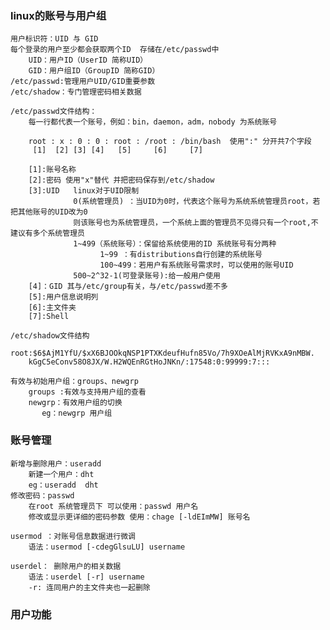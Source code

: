 ### linux的账号与用户组
    用户标识符：UID 与 GID
    每个登录的用户至少都会获取两个ID  存储在/etc/passwd中
        UID：用户ID（UserID 简称UID）
        GID：用户组ID（GroupID 简称GID）
    /etc/passwd:管理用户UID/GID重要参数
    /etc/shadow：专门管理密码相关数据
    
    /etc/passwd文件结构：
        每一行都代表一个账号，例如：bin，daemon，adm，nobody 为系统账号
        
        root : x : 0 : 0 : root : /root : /bin/bash  使用":" 分开共7个字段
         [1]  [2] [3] [4]   [5]     [6]     [7]
          
        [1]:账号名称
        [2]:密码 使用"x"替代 并把密码保存到/etc/shadow
        [3]:UID   linux对于UID限制 
                  0(系统管理员) ：当UID为0时，代表这个账号为系统系统管理员root，若把其他账号的UID改为0
                  则该账号也为系统管理员，一个系统上面的管理员不见得只有一个root,不建议有多个系统管理员
                  1~499（系统账号）：保留给系统使用的ID 系统账号有分两种
                        1~99 ：有distributions自行创建的系统账号
                        100~499：若用户有系统账号需求时，可以使用的账号UID
                  500~2^32-1(可登录账号):给一般用户使用
        [4]：GID 其与/etc/group有关，与/etc/passwd差不多
        [5]:用户信息说明列
        [6]:主文件夹
        [7]:Shell
        
    /etc/shadow文件结构
        root:$6$AjM1YfU/$xX6BJOOkqNSP1PTXKdeufHufn85Vo/7h9XOeAlMjRVKxA9nMBW.
        kGgC5eConv58O8JX/W.H2WQEnRGtHoJNKn/:17548:0:99999:7:::
        
    有效与初始用户组：groups、newgrp
        groups :有效与支持用户组的查看
        newgrp：有效用户组的切换
           eg：newgrp 用户组
### 账号管理
    新增与删除用户：useradd
        新建一个用户：dht
        eg：useradd  dht
    修改密码：passwd
        在root 系统管理员下 可以使用：passwd 用户名  
        修改或显示更详细的密码参数 使用：chage [-ldEImMW] 账号名
        
    usermod ：对账号信息数据进行微调
        语法：usermod [-cdegGlsuLU] username
        
    userdel： 删除用户的相关数据
        语法：userdel [-r] username
        -r: 连同用户的主文件夹也一起删除
### 用户功能
    
                        
                  